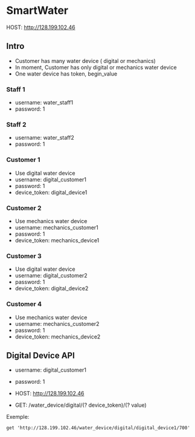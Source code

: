 # SmartWater
HOST: http://128.199.102.46

## Intro

  * Customer has many water device ( digital or mechanics)
  * In moment, Customer has only digital or mechanics water device
  * One water device has token, begin_value

### Staff 1
  * username: water_staff1
  * password: 1
### Staff 2
  * username: water_staff2
  * password: 1

### Customer 1
  * Use digital water device
  * username: digital_customer1
  * password: 1
  * device_token: digital_device1

### Customer 2
  * Use mechanics water device
  * username: mechanics_customer1
  * password: 1
  * device_token: mechanics_device1

### Customer 3
  * Use digital water device
  * username: digital_customer2
  * password: 1
  * device_token: digital_device2


### Customer 4
  * Use mechanics water device
  * username: mechanics_customer2
  * password: 1
  * device_token: mechanics_device2


## Digital Device API

  * username: digital_customer1
  * password: 1

  * HOST: http://128.199.102.46

  * GET: /water_device/digital/(? device_token)/(? value)

Exemple:

  ```
  get 'http://128.199.102.46/water_device/digital/digital_device1/700'
  ```
